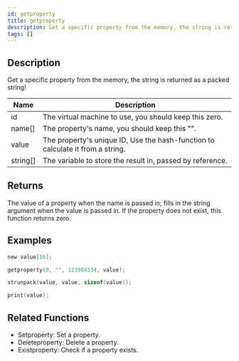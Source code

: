 ```yaml
---
id: getproperty
title: getproperty
description: Get a specific property from the memory, the string is returned as a packed string!.
tags: []
---
```


<TagLinks />

## Description

Get a specific property from the memory, the string is returned as a packed string!


| Name | Description |
|------|-------------|
|id | The virtual machine to use, you should keep this zero.|
|name[] | The property's name, you should keep this "".|
|value | The property's unique ID, Use the hash-function to calculate it from a string.|
|string[] | The variable to store the result in, passed by reference.|


## Returns

The value of a property when the name is passed in; fills in the string argument when the value is passed in. If the property does not exist, this function returns zero.


## Examples


```c
new value[16];

getproperty(0, "", 123984334, value);

strunpack(value, value, sizeof(value));

print(value);
```


## Related Functions


-  Setproperty: Set a property.
-  Deleteproperty: Delete a property.
-  Existproperty: Check if a property exists.